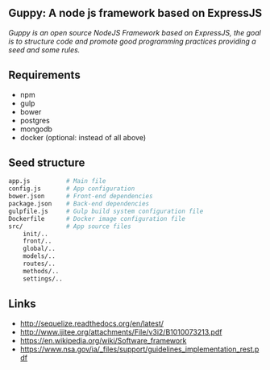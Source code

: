 Guppy: A node js framework based on ExpressJS
-----------------------------------------------------

*Guppy is an open source NodeJS Framework based on ExpressJS,
the goal is to structure code and promote good programming practices providing a seed and some rules.*

## Requirements
- npm
- gulp
- bower
- postgres
- mongodb
- docker (optional: instead of all above)

## Seed structure

```bash
app.js 			# Main file
config.js 		# App configuration
bower.json 		# Front-end dependencies
package.json 	# Back-end dependencies
gulpfile.js 	# Gulp build system configuration file
Dockerfile		# Docker image configuration file
src/ 			# App source files
	init/..
	front/..
	global/..
	models/..
	routes/..
	methods/..
	settings/..
```

## Links
- http://sequelize.readthedocs.org/en/latest/
- http://www.ijitee.org/attachments/File/v3i2/B1010073213.pdf
- https://en.wikipedia.org/wiki/Software_framework
- https://www.nsa.gov/ia/_files/support/guidelines_implementation_rest.pdf